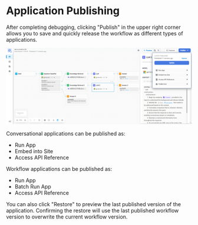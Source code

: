 # Application Publishing

After completing debugging, clicking "Publish" in the upper right corner allows you to save and quickly release the workflow as different types of applications.

![publish_app](/Workflow/images/publish_app.png)

Conversational applications can be published as:

- Run App
- Embed into Site
- Access API Reference

Workflow applications can be published as:

- Run App
- Batch Run App
- Access API Reference

You can also click "Restore" to preview the last published version of the application. Confirming the restore will use the last published workflow version to overwrite the current workflow version.